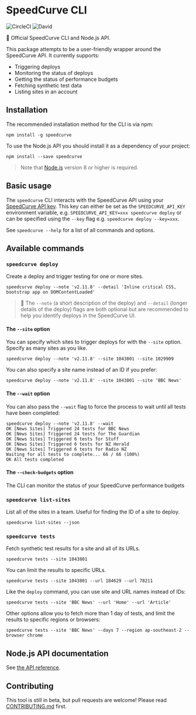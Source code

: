 # SpeedCurve CLI

![CircleCI](https://img.shields.io/circleci/build/github/SpeedCurve-Metrics/speedcurve-cli.svg?style=for-the-badge)
![David](https://img.shields.io/david/SpeedCurve-Metrics/speedcurve-cli.svg?style=for-the-badge)

🍩 Official SpeedCurve CLI and Node.js API.

This package attempts to be a user-friendly wrapper around the SpeedCurve API. It currently supports:

* Triggering deploys
* Monitoring the status of deploys
* Getting the status of performance budgets
* Fetching synthetic test data
* Listing sites in an account

## Installation

The recommended installation method for the CLI is via npm:

```
npm install -g speedcurve
```

To use the Node.js API you should install it as a dependency of your project:

```
npm install --save speedcurve
```

> Note that [Node.js](https://nodejs.org/) version 8 or higher is required.

## Basic usage

The `speedcurve` CLI interacts with the SpeedCurve API using your [SpeedCurve API key](https://support.speedcurve.com/apis/synthetic-api). This key can either be set as the `SPEEDCURVE_API_KEY` environment variable, e.g. `SPEEDCURVE_API_KEY=xxx speedcurve deploy` or can be specified using the `--key` flag e.g. `speedcurve deploy --key=xxx`.

See `speedcurve --help` for a list of all commands and options.

## Available commands

### `speedcurve deploy`

Create a deploy and trigger testing for one or more sites.

```
speedcurve deploy --note 'v2.11.8' --detail 'Inline critical CSS, bootstrap app on DOMContentLoaded'
```

> 💁 The `--note` (a short description of the deploy) and `--detail` (longer details of the deploy) flags are both optional but are recommended to help you identify deploys in the SpeedCurve UI.

#### The `--site` option

You can specify which sites to trigger deploys for with the `--site` option. Specify as many sites as you like.

```
speedcurve deploy --note 'v2.11.8' --site 1043801 --site 1029909
```

You can also specify a site name instead of an ID if you prefer:

```
speedcurve deploy --note 'v2.11.8' --site 1043801 --site 'BBC News'
```

#### The `--wait` option

You can also pass the `--wait` flag to force the process to wait until all tests have been completed:

```
speedcurve deploy --note 'v2.11.8' --wait
OK [News Sites] Triggered 24 tests for BBC News
OK [News Sites] Triggered 24 tests for The Guardian
OK [News Sites] Triggered 6 tests for Stuff
OK [News Sites] Triggered 6 tests for NZ Herald
OK [News Sites] Triggered 6 tests for Radio NZ
Waiting for all tests to complete... 66 / 66 (100%)
OK All tests completed
```

#### The `--check-budgets` option

The CLI can monitor the status of your SpeedCurve performance budgets

### `speedcurve list-sites`

List all of the sites in a team. Useful for finding the ID of a site to deploy.

```
speedcurve list-sites --json
```

### `speedcurve tests`

Fetch synthetic test results for a site and all of its URLs.

```
speedcurve tests --site 1043801
```

You can limit the results to specific URLs.

```
speedcurve tests --site 1043801 --url 184629 --url 78211
```

Like the `deploy` command, you can use site and URL names instead of IDs:

```
speedcurve tests --site 'BBC News' --url 'Home' --url 'Article'
```

Other options allow you to fetch more than 1 day of tests, and limit the results to specific regions or browsers:

```
speedcurve tests --site 'BBC News' --days 7 --region ap-southeast-2 --browser chrome
```

## Node.js API documentation

See [the API reference](https://speedcurve-metrics.github.io/speedcurve-cli/).

## Contributing

This tool is still in beta, but pull requests are welcome! Please read [CONTRIBUTING.md](.github/CONTRIBUTING.md) first.
